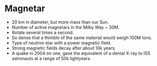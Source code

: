 Magnetar
========

* 20 km in diameter, but more mass than our Sun.
* Number of active magnetars in the Milky Way ~ 30M.
* Rotate several times a second.
* So dense that a thimble of the same material would weigh 100M tons.
* Type of neutron star with a power magnetic field.
* Strong magnetic fields decay after about 10k years.
* A quake in 2004 on one, gave the equivalent of a dental X-ray to ISS astronauts at a range of 50k lightyears.

